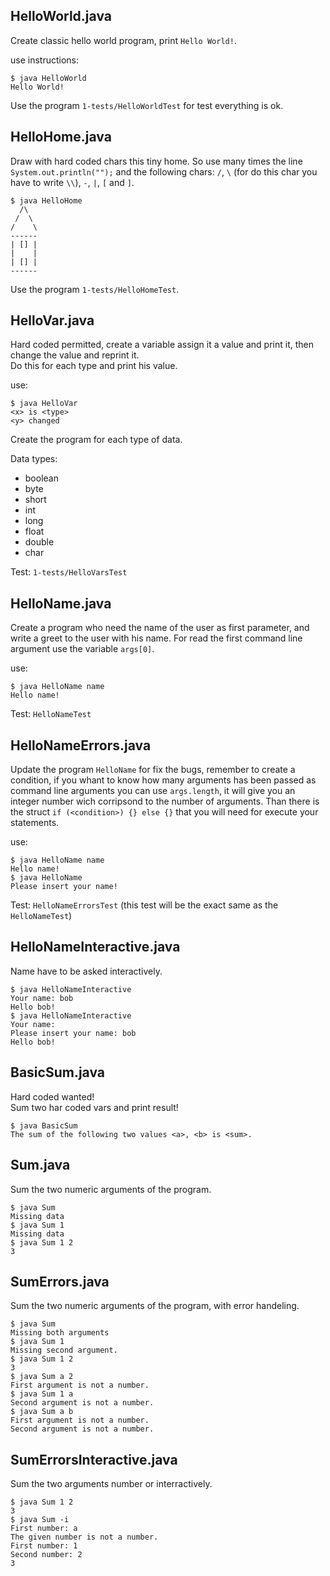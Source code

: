 ## HelloWorld.java

Create classic hello world program, print `Hello World!`.

use instructions:

```
$ java HelloWorld
Hello World!
```

Use the program `1-tests/HelloWorldTest` for test everything is ok.

## HelloHome.java

Draw with hard coded chars this tiny home.
So use many times the line `System.out.println("");` and the following chars: `/`, `\` (for do this char you have to write `\\`), `-`, `|`, `[` and `]`.

```
$ java HelloHome 
  /\
 /  \
/    \
------
| [] |
|    |
| [] |
------
```

Use the program `1-tests/HelloHomeTest`.

## HelloVar.java

Hard coded permitted, create a variable assign it a value and print it, then change the value and reprint it.  
Do this for each type and print his value.

use: 

```
$ java HelloVar
<x> is <type>
<y> changed
```

Create the program for each type of data.

Data types:
- boolean
- byte
- short 
- int
- long
- float 
- double
- char

Test: `1-tests/HelloVarsTest`

## HelloName.java

Create a program who need the name of the user as first parameter, and write a greet to the user with his name.
For read the first command line argument use the variable `args[0]`.

use:

```
$ java HelloName name
Hello name!
```

Test: `HelloNameTest`

## HelloNameErrors.java

Update the program `HelloName` for fix the bugs, remember to create a condition, if you whant to know how many arguments has been passed as command line arguments you can use `args.length`, it will give you an integer number wich corripsond to the number of arguments. Than there is the struct `if (<condition>) {} else {}` that you will need for execute your statements.

use:

```
$ java HelloName name
Hello name!
$ java HelloName
Please insert your name!
```

Test: `HelloNameErrorsTest` (this test will be the exact same as the `HelloNameTest`)

## HelloNameInteractive.java

Name have to be asked interactively.

```
$ java HelloNameInteractive
Your name: bob
Hello bob!
$ java HelloNameInteractive
Your name: 
Please insert your name: bob
Hello bob!
```

## BasicSum.java

Hard coded wanted!  
Sum two har coded vars and print result!

```
$ java BasicSum
The sum of the following two values <a>, <b> is <sum>.
```

## Sum.java

Sum the two numeric arguments of the program.

```
$ java Sum 
Missing data
$ java Sum 1
Missing data
$ java Sum 1 2
3
```

## SumErrors.java

Sum the two numeric arguments of the program, with error handeling.

```
$ java Sum
Missing both arguments
$ java Sum 1 
Missing second argument.
$ java Sum 1 2
3
$ java Sum a 2
First argument is not a number.
$ java Sum 1 a 
Second argument is not a number.
$ java Sum a b
First argument is not a number.
Second argument is not a number.
```

## SumErrorsInteractive.java

Sum the two arguments number or interractively.

```
$ java Sum 1 2
3
$ java Sum -i
First number: a
The given number is not a number.
First number: 1
Second number: 2
3
```
